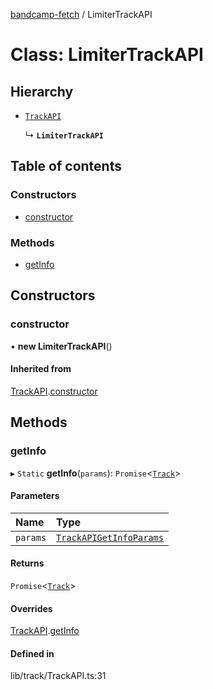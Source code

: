 [bandcamp-fetch](../README.md) / LimiterTrackAPI

# Class: LimiterTrackAPI

## Hierarchy

- [`TrackAPI`](TrackAPI.md)

  ↳ **`LimiterTrackAPI`**

## Table of contents

### Constructors

- [constructor](LimiterTrackAPI.md#constructor)

### Methods

- [getInfo](LimiterTrackAPI.md#getinfo)

## Constructors

### constructor

• **new LimiterTrackAPI**()

#### Inherited from

[TrackAPI](TrackAPI.md).[constructor](TrackAPI.md#constructor)

## Methods

### getInfo

▸ `Static` **getInfo**(`params`): `Promise`<[`Track`](../interfaces/Track.md)\>

#### Parameters

| Name | Type |
| :------ | :------ |
| `params` | [`TrackAPIGetInfoParams`](../interfaces/TrackAPIGetInfoParams.md) |

#### Returns

`Promise`<[`Track`](../interfaces/Track.md)\>

#### Overrides

[TrackAPI](TrackAPI.md).[getInfo](TrackAPI.md#getinfo)

#### Defined in

lib/track/TrackAPI.ts:31
